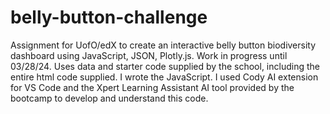 # belly-button-challenge
Assignment for UofO/edX to create an interactive belly button biodiversity dashboard using JavaScript, JSON, Plotly.js.  Work in progress until 03/28/24.  Uses data and starter code supplied by the school, including the entire html code supplied.  I wrote the JavaScript.
I used Cody AI extension for VS Code and the Xpert Learning Assistant AI tool provided by the bootcamp to develop and understand this code.
